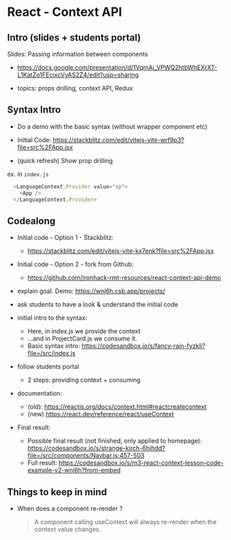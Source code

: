 

# React - Context API


<!-- status: draft -->

<!-- 

@todo: 
- create cheatsheet

-->




## Intro (slides + students portal)

Slides: Passing information between components

- https://docs.google.com/presentation/d/1VqmAj_VPWQ2htbWhEXrXT-L1KatZo1FEcixcVyAS2Z4/edit?usp=sharing

- topics: props drilling, context API, Redux




## Syntax Intro

- Do a demo with the basic syntax (without wrapper component etc)

- Initial Code: https://stackblitz.com/edit/vitejs-vite-wrf9p3?file=src%2FApp.jsx

- (quick refresh) Show prop drilling


<!-- 



- Show Context API syntax:

  1. Create the context with `createContext()`

    ```js
    import { createContext } from "react";
    const LangContext = createContext("en"); //as an argument, you can pass default value

    function Parent() {
      //...
    }

    ```

  2. Use the context 

    ```js
    import { useContext } from 'react';

    //import { LangContext } from './LangContext.js';

    //...

    function GrandChild() {
      const lang = useContext(LangContext);
      
      //...
    }


    ```
    
  -->



ex. in `index.js`

  ```js
    <LanguageContext.Provider value="sp">
      <App />
    </LanguageContext.Provider>
  ```



## Codealong


- Initial code - Option 1 - Stackblitz:
  - https://stackblitz.com/edit/vitejs-vite-kx7enk?file=src%2FApp.jsx
    <!-- @LT: remember to fork !! -->

- Initial code - Option 2 - fork from Github:
  - https://github.com/ironhack-rmt-resources/react-context-api-demo
    <!-- @LT: remember to fork !! -->



- explain goal. Demo: https://wnj6h.csb.app/projects/

- ask students to have a look & understand the initial code

- initial intro to the syntax:
  - Here, in index.js we provide the context
  - ...and in ProjectCard.js we consume it.
  - Basic syntax intro: https://codesandbox.io/s/fancy-rain-fyzklj?file=/src/index.js

- follow students portal
  - 2 steps: providing context + consuming

- documentation:
  - (old): https://reactjs.org/docs/context.html#reactcreatecontext
  - (new) https://react.dev/reference/react/useContext

- Final result:
  - Possible final result (not finished, only applied to homepage):
    https://codesandbox.io/s/strange-kirch-6hihdd?file=/src/components/Navbar.js:457-503
  - Full result:
    https://codesandbox.io/s/m3-react-context-lesson-code-example-v2-wnj6h?from-embed



## Things to keep in mind

- When does a component re-render ?

  > A component calling useContext will always re-render when the context value changes.

